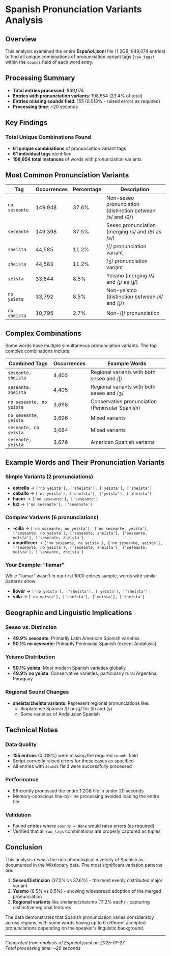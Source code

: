 # Spanish Pronunciation Variants Analysis

## Overview

This analysis examined the entire **Español.jsonl** file (1.2GB, 849,074 entries) to find all unique combinations of pronunciation variant tags (`raw_tags`) within the `sounds` field of each word entry.

## Processing Summary

- **Total entries processed**: 849,074
- **Entries with pronunciation variants**: 198,854 (23.4% of total)
- **Entries missing sounds field**: 155 (0.018% - raised errors as required)
- **Processing time**: ~20 seconds

## Key Findings

### Total Unique Combinations Found
- **61 unique combinations** of pronunciation variant tags
- **61 individual tags** identified
- **198,854 total instances** of words with pronunciation variants

## Most Common Pronunciation Variants

| Tag | Occurrences | Percentage | Description |
|-----|-------------|------------|-------------|
| `no seseante` | 149,948 | 37.6% | Non-seseo pronunciation (distinction between /s/ and /θ/) |
| `seseante` | 149,398 | 37.5% | Seseo pronunciation (merging /s/ and /θ/ as /s/) |
| `sheísta` | 44,585 | 11.2% | /ʃ/ pronunciation variant |
| `zheísta` | 44,583 | 11.2% | /ʒ/ pronunciation variant |
| `yeísta` | 33,844 | 8.5% | Yeísmo (merging /ʎ/ and /ʝ/ as /ʝ/) |
| `no yeísta` | 33,792 | 8.5% | Non-yeísmo (distinction between /ʎ/ and /ʝ/) |
| `no sheísta` | 10,795 | 2.7% | Non-/ʃ/ pronunciation |

## Complex Combinations

Some words have multiple simultaneous pronunciation variants. The top complex combinations include:

| Combined Tags | Occurrences | Example Words |
|---------------|-------------|---------------|
| `seseante, sheísta` | 4,405 | Regional variants with both seseo and /ʃ/ |
| `seseante, zheísta` | 4,405 | Regional variants with both seseo and /ʒ/ |
| `no seseante, no yeísta` | 3,698 | Conservative pronunciation (Peninsular Spanish) |
| `no seseante, yeísta` | 3,696 | Mixed variants |
| `seseante, no yeísta` | 3,684 | Mixed variants |
| `seseante, yeísta` | 3,676 | American Spanish variants |

## Example Words and Their Pronunciation Variants

### Simple Variants (2 pronunciations)
- **estrella** → `['no yeísta'], ['sheísta'], ['yeísta'], ['zheísta']`
- **caballo** → `['no yeísta'], ['sheísta'], ['yeísta'], ['zheísta']`
- **hacer** → `['no seseante'], ['seseante']`
- **luz** → `['no seseante'], ['seseante']`

### Complex Variants (6 pronunciations)
- **-cilla** → `['no seseante, no yeísta'], ['no seseante, yeísta'], ['seseante, no yeísta'], ['seseante, sheísta'], ['seseante, yeísta'], ['seseante, zheísta']`
- **amarillecer** → `['no seseante, no yeísta'], ['no seseante, yeísta'], ['seseante, no yeísta'], ['seseante, sheísta'], ['seseante, yeísta'], ['seseante, zheísta']`

### Your Example: "llamar"
While "llamar" wasn't in our first 1000 entries sample, words with similar patterns show:
- **llover** → `['no yeísta'], ['sheísta'], ['yeísta'], ['zheísta']`
- **villa** → `['no yeísta'], ['sheísta'], ['yeísta'], ['zheísta']`

## Geographic and Linguistic Implications

### Seseo vs. Distinción
- **49.9% seseante**: Primarily Latin American Spanish varieties
- **50.1% no seseante**: Primarily Peninsular Spanish (except Andalusia)

### Yeísmo Distribution  
- **50.1% yeísta**: Most modern Spanish varieties globally
- **49.9% no yeísta**: Conservative varieties, particularly rural Argentina, Paraguay

### Regional Sound Changes
- **sheísta/zheísta variants**: Represent regional pronunciations like:
  - Rioplatense Spanish /ʃ/ or /ʒ/ for ⟨ll⟩ and ⟨y⟩
  - Some varieties of Andalusian Spanish

## Technical Notes

### Data Quality
- **155 entries** (0.018%) were missing the required `sounds` field
- Script correctly raised errors for these cases as specified
- All entries with `sounds` field were successfully processed

### Performance
- Efficiently processed the entire 1.2GB file in under 20 seconds
- Memory-conscious line-by-line processing avoided loading the entire file

### Validation
- Found entries where `sounds = None` would raise errors (as required)
- Verified that all `raw_tags` combinations are properly captured as tuples

## Conclusion

This analysis reveals the rich phonological diversity of Spanish as documented in the Wiktionary data. The most significant variation patterns are:

1. **Seseo/Distinción** (37.5% vs 37.6%) - the most evenly distributed major variant
2. **Yeísmo** (8.5% vs 8.5%) - showing widespread adoption of the merged pronunciation  
3. **Regional variants** like sheísmo/zheísmo (11.2% each) - capturing distinctive regional features

The data demonstrates that Spanish pronunciation varies considerably across regions, with some words having up to 6 different accepted pronunciations depending on the speaker's linguistic background.

---
*Generated from analysis of Español.jsonl on 2025-01-27*  
*Total processing time: ~20 seconds*